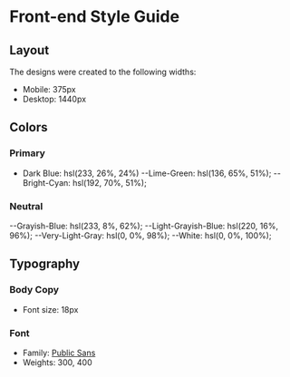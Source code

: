 # Front-end Style Guide

## Layout

The designs were created to the following widths:

- Mobile: 375px
- Desktop: 1440px

## Colors

### Primary

- Dark Blue: hsl(233, 26%, 24%)
--Lime-Green: hsl(136, 65%, 51%);
--Bright-Cyan: hsl(192, 70%, 51%);

### Neutral

--Grayish-Blue: hsl(233, 8%, 62%);
--Light-Grayish-Blue: hsl(220, 16%, 96%);
--Very-Light-Gray: hsl(0, 0%, 98%);
--White: hsl(0, 0%, 100%);

## Typography

### Body Copy

- Font size: 18px

### Font

- Family: [Public Sans](https://fonts.google.com/specimen/Public+Sans)
- Weights: 300, 400
